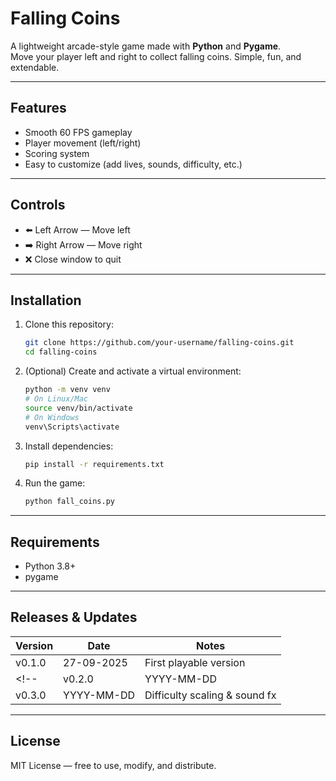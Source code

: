 # Falling Coins

A lightweight arcade-style game made with **Python** and **Pygame**.  
Move your player left and right to collect falling coins. Simple, fun, and extendable.

---

## Features
- Smooth 60 FPS gameplay
- Player movement (left/right)
- Scoring system
- Easy to customize (add lives, sounds, difficulty, etc.)

---

## Controls
- ⬅️ Left Arrow — Move left  
- ➡️ Right Arrow — Move right  
- ❌ Close window to quit  

---

## Installation

1. Clone this repository:
   ```bash
   git clone https://github.com/your-username/falling-coins.git
   cd falling-coins
   ```

2. (Optional) Create and activate a virtual environment:
   ```bash
   python -m venv venv
   # On Linux/Mac
   source venv/bin/activate
   # On Windows
   venv\Scripts\activate
   ```

3. Install dependencies:
   ```bash
   pip install -r requirements.txt
   ```

4. Run the game:
   ```bash
   python fall_coins.py
   ```

---

## Requirements
- Python 3.8+
- pygame

---

## Releases & Updates

| Version | Date       | Notes                         |
|---------|------------|-------------------------------|
| v0.1.0  | 27-09-2025 | First playable version        |
<!-- | v0.2.0  | YYYY-MM-DD | Added lives & game over screen|
| v0.3.0  | YYYY-MM-DD | Difficulty scaling & sound fx | -->

---

## License
MIT License — free to use, modify, and distribute.
